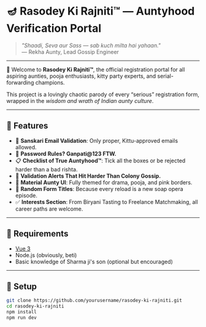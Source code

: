 # 🪔 Rasodey Ki Rajniti™ — Auntyhood Verification Portal

> *"Shaadi, Seva aur Sass — sab kuch milta hai yahaan."*  
> — Rekha Aunty, Lead Gossip Engineer

---

🎉 Welcome to **Rasodey Ki Rajniti™**, the official registration portal for all aspiring aunties, pooja enthusiasts, kitty party experts, and serial-forwarding champions.

This project is a lovingly chaotic parody of every “serious” registration form, wrapped in the *wisdom and wrath of Indian aunty culture*.

---

## 🌸 Features

- 📧 **Sanskari Email Validation**: Only proper, Kittu-approved emails allowed.
- 🔐 **Password Rules? Ganpati@123 FTW.**
- 📋 **Checklist of True Auntyhood™**: Tick all the boxes or be rejected harder than a bad rishta.
- 🤯 **Validation Alerts That Hit Harder Than Colony Gossip.**
- 🎨 **Material Aunty UI**: Fully themed for drama, pooja, and pink borders.
- 🧠 **Random Form Titles**: Because every reload is a new soap opera episode.
- ✅ **Interests Section**: From Biryani Tasting to Freelance Matchmaking, all career paths are welcome.

---

## 🧼 Requirements

- [Vue 3](https://vuejs.org/)
- Node.js (obviously, beti)
- Basic knowledge of Sharma ji's son (optional but encouraged)

---

## 🚀 Setup

```bash
git clone https://github.com/yourusername/rasodey-ki-rajniti.git
cd rasodey-ki-rajniti
npm install
npm run dev
